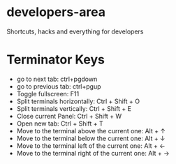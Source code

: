 # developers-area
Shortcuts, hacks and everything for developers

# Terminator Keys

* go to next tab: ctrl+pgdown
* go to previous tab: ctrl+pgup
* Toggle fullscreen: F11
* Split terminals horizontally: Ctrl + Shift + O
* Split terminals vertically: Ctrl + Shift + E
* Close current Panel: Ctrl + Shift + W
* Open new tab: Ctrl + Shift + T
* Move to the terminal above the current one: Alt + ↑
* Move to the terminal below the current one: Alt + ↓
* Move to the terminal left of the current one: Alt + ←
* Move to the terminal right of the current one: Alt + →
